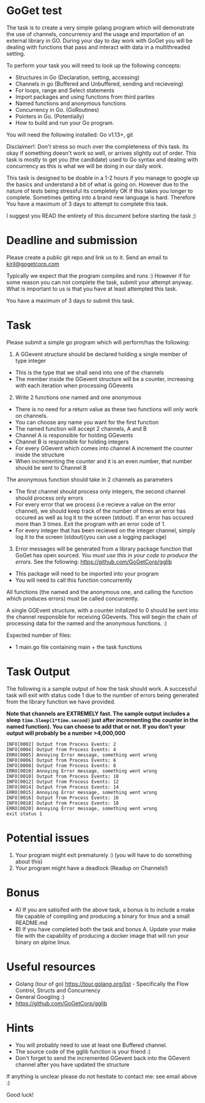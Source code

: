# GoGet test

The task is to create a very simple golang program which will demonstrate the use of channels, concurrency and the usage and importation of an external library in GO.
During your day to day work with GoGet you will be dealing with functions that pass and interact with data in a multithreaded setting.

To perform your task you will need to look up the following concepts:
* Structures in Go (Declaration, setting, accessing)
* Channels in go (Buffered and Unbuffered, sending and recieveing)
* For loops, range and Select statements
* Import packages and using functions from third parties
* Named functions and anonymous functions 
* Concurrency in Go. (GoRoutines)
* Pointers in Go. (Potentially)
* How to build and run your Go program. 

You will need the following installed: Go v1.13+, git

Disclaimer!: Don't stress so much over the completeness of this task. Its okay if something doesn't work so well, or arrives slightly out of order. This task is mostly to get you (the candidate) used to Go syntax and dealing with 
concurrency as this is what we will be doing in our daily work. 

This task is designed to be doable in a 1-2 hours if you manage to google up the basics and understand a bit of what is going on. However due to the nature of tests being stressful its completely OK if this takes you longer to complete. Sometimes getting into a brand new language is hard. Therefore You have a maximum of 3 days to attempt to complete this task.

I suggest you READ the entirety of this document before starting the task ;)

# Deadline and submission

Please create a public git repo and link us to it. Send an email to kiril@gogetcorp.com

Typically we expect that the program compiles and runs :) However if for some reason you can not complete the task, submit your attempt anyway. What is important to us is that you have at least attempted this task. 

You have a maximum of 3 days to submit this task.

# Task

Please submit a simple go program which will perform/has the following:

1. A GGevent structure should be declared holding a single member of type integer
* This is the type that we shall send into one of the channels
* The member inside the GGevent structure will be a counter, increasing with each iteration when processing GGevents

2. Write 2 functions one named and one anonymous
* There is no need for a return value as these two functions will only work on channels.
* You can choose any name you want for the first function
* The named function will accept 2 channels, A and B
* Channel A is responsible for holding GGevents
* Channel B is responsible for holding integers
* For every GGevent which comes into channel A increment the counter inside the structure
* When incrementing the counter and it is an even number, that number should be sent to Channel B

The anonymous function should take in 2 channels as parameters
* The first channel should process only integers, the second channel should process only errors
* For every error that we process (i.e recieve a value on the error channel), we should keep track of the number of times an error has occured as well as log it to the screen (stdout). If an error has occured more than 3 times. Exit the program with an error code of 1. 
* For every integer that has been recieved on the integer channel, simply log it to the screen (stdout)(you can use a logging package)

3. Error messages will be generated from a library package function that GoGet has open sourced. 
*You must use this in your code to produce the errors.*
See the following: https://github.com/GoGetCorp/gglib
* This package will need to be imported into your program
* You will need to call this function concurrently

All functions (the named and the anonymous one, and calling the function which produces errors) must be called concurrently.

A single GGEvent structure, with a counter initalized to 0 should be sent into the channel responsible for receiving GGevents. This will begin the chain of processing data for the named and the anonymous functions. :)

Expected number of files:
* 1 main.go file containing main + the task functions

# Task Output

The following is a sample output of how the task should work.
A successful task will exit with status code 1 due to the number of errors being generated from the library function we have provided.  

**Note that channels are EXTREMELY fast. The sample output includes a sleep `time.Sleep(1*time.second)` just after incrementing the counter in the named function). You can choose to add that or not. If you don't your output will probably be a number >4,000,000**

```Sample output
INFO[0002] Output from Process Events: 2                
INFO[0004] Output from Process Events: 4                
ERRO[0005] Annoying Error message, something went wrong 
INFO[0006] Output from Process Events: 6                
INFO[0008] Output from Process Events: 8                
ERRO[0010] Annoying Error message, something went wrong 
INFO[0010] Output from Process Events: 10               
INFO[0012] Output from Process Events: 12               
INFO[0014] Output from Process Events: 14               
ERRO[0015] Annoying Error message, something went wrong 
INFO[0016] Output from Process Events: 16               
INFO[0018] Output from Process Events: 18               
ERRO[0020] Annoying Error message, something went wrong 
exit status 1
```
# Potential issues
1. Your program might exit prematurely :) (you will have to do something about this)
2. Your program might have a deadlock (Readup on Channels!)

# Bonus
* A) If you are satisifed with the above task, a bonus is to include a make file capable of compiling and producing a binary for linux and a small README.md 
* B) If you have completed both the task and bonus A. Update your make file with the capability of producing a docker image that will run your binary on alpine linux.


# Useful resources
* Golang (tour of go) https://tour.golang.org/list  - Specifically the Flow Control, Structs and Concurrency
* General Googling :)
* https://github.com/GoGetCorp/gglib

# Hints
* You will probably need to use at least one Buffered channel.
* The source code of the gglib function is your friend :)
* Don't forget to send the incremented GGevent back into the GGevent channel after you have updated the structure

If anything is unclear please do not hesitate to contact me: see email above :)

Good luck!
